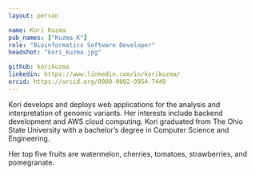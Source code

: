 ```yaml
---
layout: person

name: Kori Kuzma
pub_names: ["Kuzma K"]
role: "Bioinformatics Software Developer"
headshot: "kori_kuzma.jpg"

github: korikuzma
linkedin: https://www.linkedin.com/in/korikuzma/
orcid: https://orcid.org/0000-0002-9954-7449
---
```

Kori develops and deploys web applications for the analysis and interpretation of genomic variants. Her interests include backend development and AWS cloud computing. Kori graduated from The Ohio State University with a bachelor’s degree in Computer Science and Engineering.

Her top five fruits are watermelon, cherries, tomatoes, strawberries, and pomegranate.

